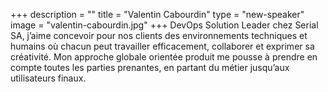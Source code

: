 +++
description = ""
title = "Valentin Cabourdin"
type = "new-speaker"
image = "valentin-cabourdin.jpg"
+++
DevOps Solution Leader chez Serial SA, j’aime concevoir pour nos clients des environnements techniques et humains où chacun peut travailler efficacement, collaborer et exprimer sa créativité. Mon approche globale orientée produit me pousse à prendre en compte toutes les parties prenantes, en partant du métier jusqu’aux utilisateurs finaux.